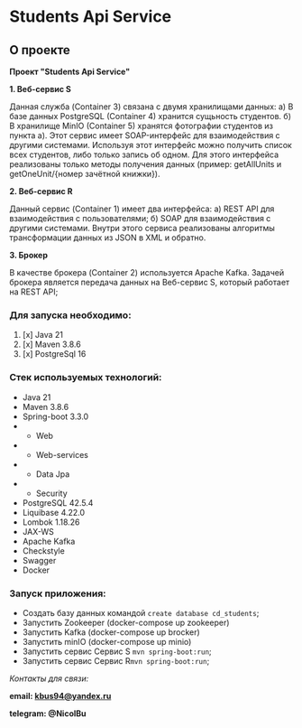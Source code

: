 # Students Api Service

## О проекте

**Проект "Students Api Service"**

**1. Веб-сервис S**

Данная служба (Container 3) связана с двумя хранилищами данных:
а) В базе данных PostgreSQL (Container 4) хранится сущьность студентов.
б) В хранилище MinIO (Container 5) хранятся фотографии студентов из пункта а).
Этот сервис имеет SOAP-интерфейс для взаимодействия с другими системами. 
Используя этот интерфейс можно получить список всех студентов, 
либо только запись об одном. Для этого интерфейса реализованы 
только методы получения данных 
(пример: getAllUnits и getOneUnit/{номер зачётной книжки}).

**2. Веб-сервис R**

Данный сервис (Container 1) имеет два интерфейса:
а) REST API для взаимодействия с пользователями;
б) SOAP для взаимодействия с другими системами.
Внутри этого сервиса реализованы алгоритмы трансформации данных 
из JSON в XML и обратно.


**3. Брокер**

В качестве брокера (Container 2) используется  Apache Kafka.
Задачей брокера является передача данных на Веб-сервис S, который работает на REST API;

### Для запуска необходимо:

1. [x] Java 21
2. [x] Maven 3.8.6
3. [x] PostgreSql 16

### Стек используемых технологий:
* Java 21
* Maven 3.8.6
* Spring-boot 3.3.0
* * Web
* * Web-services
* * Data Jpa
* * Security
* PostgreSQL 42.5.4
* Liquibase 4.22.0
* Lombok 1.18.26
* JAX-WS
* Apache Kafka
* Checkstyle
* Swagger
* Docker

### Запуск приложения:

+ Создать базу данных командой ```create database cd_students```;
+ Запустить Zookeeper (docker-compose up zookeeper)
+ Запустить Kafka (docker-compose up brocker)
+ Запустить minIO (docker-compose up minio)
+ Запустить сервис Сервис S ```mvn spring-boot:run```;
+ Запустить сервис Сервис R```mvn spring-boot:run```;

_Контакты для связи:_

__**email: kbus94@yandex.ru**__

__**telegram: @NicolBu**__

